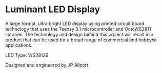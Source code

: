 Luminant LED Display
====================

A large format, ultra bright LED display using printed circuit board technology that uses the Teensy 3.1 microcontroller and OctoWS2811 libraries.  The technology and design behind this project will result in a product that can be used for a broad range of commercial and hobbyist applications. 

LED Type: WS2812B

Designed and engineered by JP Allport <br>

